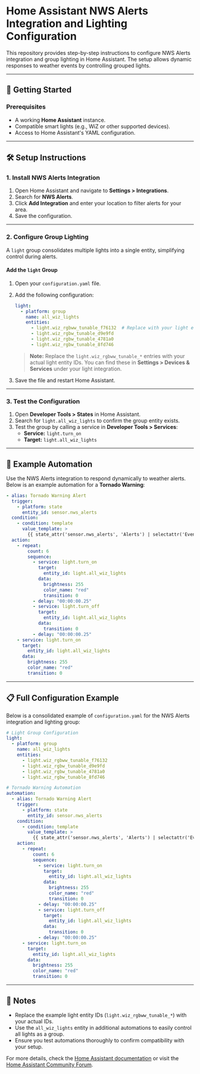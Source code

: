 # Home Assistant NWS Alerts Integration and Lighting Configuration

This repository provides step-by-step instructions to configure NWS Alerts integration and group lighting in Home Assistant. The setup allows dynamic responses to weather events by controlling grouped lights.

---

## 🚀 Getting Started

### Prerequisites

- A working **Home Assistant** instance.
- Compatible smart lights (e.g., WiZ or other supported devices).
- Access to Home Assistant's YAML configuration.

---

## 🛠 Setup Instructions

### 1. Install NWS Alerts Integration

1. Open Home Assistant and navigate to **Settings > Integrations**.
2. Search for **NWS Alerts**.
3. Click **Add Integration** and enter your location to filter alerts for your area.
4. Save the configuration.

---

### 2. Configure Group Lighting

A `light` group consolidates multiple lights into a single entity, simplifying control during alerts.

#### Add the `light` Group

1. Open your `configuration.yaml` file.
2. Add the following configuration:

   ```yaml
   light:
     - platform: group
       name: all_wiz_lights
       entities:
         - light.wiz_rgbww_tunable_f76132  # Replace with your light entity IDs
         - light.wiz_rgbw_tunable_d9e9fd
         - light.wiz_rgbw_tunable_4781a0
         - light.wiz_rgbw_tunable_8fd746
   ```

   > **Note:** Replace the `light.wiz_rgbww_tunable_*` entries with your actual light entity IDs. You can find these in **Settings > Devices & Services** under your light integration.

3. Save the file and restart Home Assistant.

---

### 3. Test the Configuration

1. Open **Developer Tools > States** in Home Assistant.
2. Search for `light.all_wiz_lights` to confirm the group entity exists.
3. Test the group by calling a service in **Developer Tools > Services**:
   - **Service:** `light.turn_on`
   - **Target:** `light.all_wiz_lights`

---

## 📖 Example Automation

Use the NWS Alerts integration to respond dynamically to weather alerts. Below is an example automation for a **Tornado Warning**:

```yaml
- alias: Tornado Warning Alert
  trigger:
    - platform: state
      entity_id: sensor.nws_alerts
  condition:
    - condition: template
      value_template: >
        {{ state_attr('sensor.nws_alerts', 'Alerts') | selectattr('Event', 'equalto', 'Tornado Warning') | list | length > 0 }}
  action:
    - repeat:
        count: 6
        sequence:
          - service: light.turn_on
            target:
              entity_id: light.all_wiz_lights
            data:
              brightness: 255
              color_name: "red"
              transition: 0
          - delay: "00:00:00.25"
          - service: light.turn_off
            target:
              entity_id: light.all_wiz_lights
            data:
              transition: 0
          - delay: "00:00:00.25"
    - service: light.turn_on
      target:
        entity_id: light.all_wiz_lights
      data:
        brightness: 255
        color_name: "red"
        transition: 0
```

---

## 📋 Full Configuration Example

Below is a consolidated example of `configuration.yaml` for the NWS Alerts integration and lighting group:

```yaml
# Light Group Configuration
light:
  - platform: group
    name: all_wiz_lights
    entities:
      - light.wiz_rgbww_tunable_f76132
      - light.wiz_rgbw_tunable_d9e9fd
      - light.wiz_rgbw_tunable_4781a0
      - light.wiz_rgbw_tunable_8fd746

# Tornado Warning Automation
automation:
  - alias: Tornado Warning Alert
    trigger:
      - platform: state
        entity_id: sensor.nws_alerts
    condition:
      - condition: template
        value_template: >
          {{ state_attr('sensor.nws_alerts', 'Alerts') | selectattr('Event', 'equalto', 'Tornado Warning') | list | length > 0 }}
    action:
      - repeat:
          count: 6
          sequence:
            - service: light.turn_on
              target:
                entity_id: light.all_wiz_lights
              data:
                brightness: 255
                color_name: "red"
                transition: 0
            - delay: "00:00:00.25"
            - service: light.turn_off
              target:
                entity_id: light.all_wiz_lights
              data:
                transition: 0
            - delay: "00:00:00.25"
      - service: light.turn_on
        target:
          entity_id: light.all_wiz_lights
        data:
          brightness: 255
          color_name: "red"
          transition: 0
```

---

## 📝 Notes

- Replace the example light entity IDs (`light.wiz_rgbww_tunable_*`) with your actual IDs.
- Use the `all_wiz_lights` entity in additional automations to easily control all lights as a group.
- Ensure you test automations thoroughly to confirm compatibility with your setup.

For more details, check the [Home Assistant documentation](https://www.home-assistant.io/) or visit the [Home Assistant Community Forum](https://community.home-assistant.io/).
